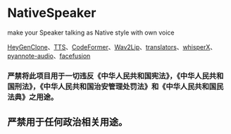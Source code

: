 # NativeSpeaker
make your Speaker talking as Native style with own voice

[HeyGenClone](https://github.com/BrasD99/HeyGenClone)、[TTS](https://github.com/coqui-ai/TTS)、[CodeFormer](https://github.com/sczhou/CodeFormer)、[Wav2Lip](https://github.com/Rudrabha/Wav2Lip)、[translators](https://github.com/UlionTse/translators)、[whisperX](https://github.com/m-bain/whisperX)、[pyannote-audio](https://github.com/pyannote/pyannote-audio)、[facefusion](https://github.com/facefusion/facefusion)


### 严禁将此项目用于一切违反《中华人民共和国宪法》，《中华人民共和国刑法》，《中华人民共和国治安管理处罚法》和《中华人民共和国民法典》之用途。
## 严禁用于任何政治相关用途。
